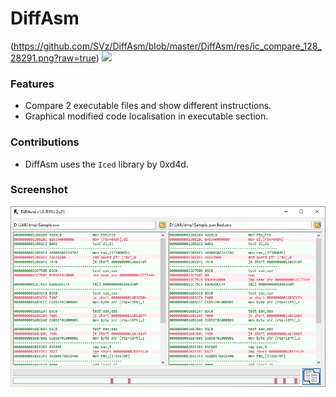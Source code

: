 # DiffAsm
(https://github.com/SVz/DiffAsm/blob/master/DiffAsm/res/ic_compare_128_28291.png?raw=true)
![](https://img.shields.io/github/v/release/SVz/DiffAsm)

### Features
- Compare 2 executable files and show different instructions.
- Graphical modified code localisation in executable section.

### Contributions
- DiffAsm uses the `Iced` library by 0xd4d.

### Screenshot
![](https://github.com/SVz/DiffAsm/blob/master/DiffAsm/res/DiffAsm_ScreenShot.png?raw=true)
